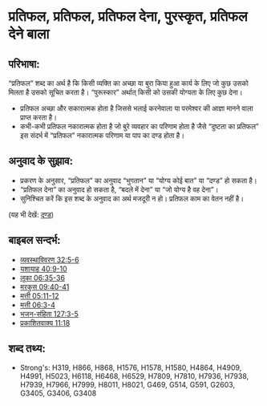 # प्रतिफल, प्रतिफल, प्रतिफल देना, पुरस्कृत, प्रतिफल देने बाला #   

## परिभाषा: ##

“प्रतिफल” शब्द का अर्थ है कि किसी व्यक्ति का अच्छा या बुरा किया हुआ कार्य के लिए जो कुछ उसको मिलता है उसको सूचित करता है। “पुरूस्कार” अर्थात् किसी को उसकी योग्यता के लिए कुछ देना।

* प्रतिफल अच्छा और सकारात्मक होता है जिससे भलाई करनेवाला या परमेश्वर की आज्ञा मानने वाला प्राप्त करता है।
* कभी-कभी प्रतिफल नकारात्मक होता है जो बुरे व्यवहार का परिणाम होता है जैसे “दुष्टता का प्रतिफल” इस संदर्भ में “प्रतिफल” नकारात्मक परिणाम या पाप का दण्ड होता है। 

## अनुवाद के सुझाव: ##

* प्रकरण के अनुसार, “प्रतिफल” का अनुवाद “भुगतान” या “योग्य कोई बात” या “दण्ड” हो सकता है।
* “प्रतिफल देना” का अनुवाद हो सकता है, “बदले में देना” या “जो योग्य है वह देना”।
* सुनिश्चित करें कि इस शब्द के अनुवाद का अर्थ मजदूरी न हो। प्रतिफल काम का वेतन नहीं है।

(यह भी देखें: [दण्ड](../other/punish.md))

## बाइबल सन्दर्भ: ##

* [व्यवस्थाविवरण 32:5-6](rc://hi/tn/help/deu/32/05)
* [यशायाह 40:9-10](rc://hi/tn/help/isa/40/09)
* [लूका 06:35-36](rc://hi/tn/help/luk/06/35)
* [मरकुस 09:40-41](rc://hi/tn/help/mrk/09/40)
* [मत्ती 05:11-12](rc://hi/tn/help/mat/05/11)
* [मत्ती 06:3-4](rc://hi/tn/help/mat/06/03)
* [भजन-संहिता 127:3-5](rc://hi/tn/help/psa/127/003)
* [प्रकाशितवाक्य 11:18](rc://hi/tn/help/rev/11/18)

## शब्द तथ्य: ##

* Strong's: H319, H866, H868, H1576, H1578, H1580, H4864, H4909, H4991, H5023, H6118, H6468, H6529, H7809, H7810, H7936, H7938, H7939, H7966, H7999, H8011, H8021, G469, G514, G591, G2603, G3405, G3406, G3408
